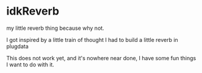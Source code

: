 # idkReverb
my little reverb thing because why not.

I got inspired by a little train of thought I had to build a little reverb in plugdata

This does not work yet, and it's nowhere near done, I have some fun things I want to do with it.
